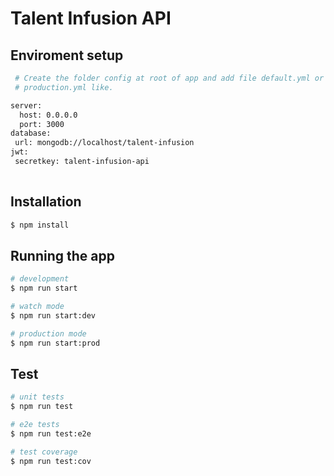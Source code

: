 
# Talent Infusion API


## Enviroment setup
```bash
 # Create the folder config at root of app and add file default.yml or production.yml if env is set to 
 # production.yml like. 

server:
  host: 0.0.0.0
  port: 3000
database:
 url: mongodb://localhost/talent-infusion
jwt:
 secretkey: talent-infusion-api
  
```


## Installation

```bash
$ npm install
```

## Running the app

```bash
# development
$ npm run start

# watch mode
$ npm run start:dev

# production mode
$ npm run start:prod
```

## Test

```bash
# unit tests
$ npm run test

# e2e tests
$ npm run test:e2e

# test coverage
$ npm run test:cov
```